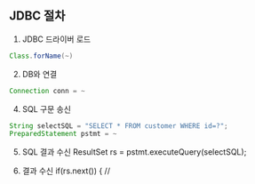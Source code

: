 ## JDBC 절차

1. JDBC 드라이버 로드 	
```java
Class.forName(~)
```
2. DB와 연결 
```java
Connection conn = ~
```
4. SQL 구문 송신 				
```java
String selectSQL = "SELECT * FROM customer WHERE id=?";
PreparedStatement pstmt = ~
```
5. SQL 결과 수신
ResultSet rs =  pstmt.executeQuery(selectSQL);

6. 결과 수신
if(rs.next()) { //
<!--stackedit_data:
eyJoaXN0b3J5IjpbMTgzMDk3NjQ1XX0=
-->